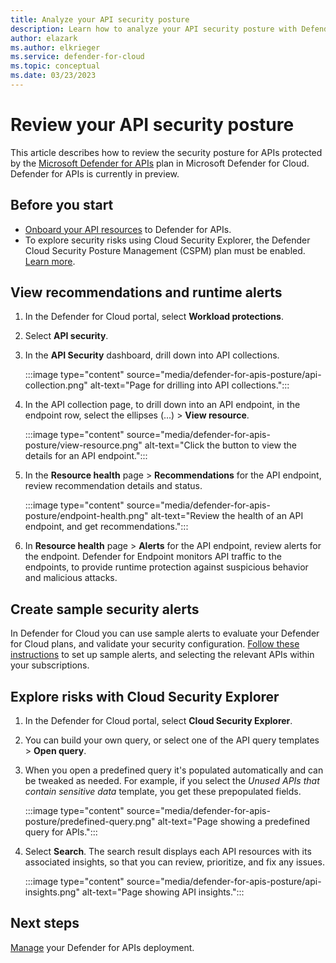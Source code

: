 ```yaml
---
title: Analyze your API security posture
description: Learn how to analyze your API security posture with Defender for APIs
author: elazark
ms.author: elkrieger
ms.service: defender-for-cloud
ms.topic: conceptual
ms.date: 03/23/2023
---
```

# Review your API security posture

This article describes how to review the security posture for APIs protected by the [Microsoft Defender for APIs](defender-for-apis-introduction.md) plan in Microsoft Defender for Cloud. Defender for APIs is currently in preview.

## Before you start

- [Onboard your API resources](defender-for-apis-deploy.md) to Defender for APIs.
- To explore security risks using Cloud Security Explorer, the Defender Cloud Security Posture Management (CSPM) plan must be enabled. [Learn more](concept-cloud-security-posture-management.md).

## View recommendations and runtime alerts

1. In the Defender for Cloud portal, select **Workload protections**.
1. Select **API security**.
1. In the **API Security** dashboard,  drill down into API collections.  

    :::image type="content" source="media/defender-for-apis-posture/api-collection.png" alt-text="Page for drilling into API collections.":::

1. In the API collection page, to drill down into an API endpoint, in the endpoint row, select the ellipses (...) > **View resource**.

    :::image type="content" source="media/defender-for-apis-posture/view-resource.png" alt-text="Click the button to view the details for an API endpoint.":::

1. In the **Resource health** page > **Recommendations** for the API endpoint, review recommendation details and status.

    :::image type="content" source="media/defender-for-apis-posture/endpoint-health.png" alt-text="Review the health of an API endpoint, and get recommendations.":::

1. In **Resource health** page > **Alerts** for the API endpoint, review alerts for the endpoint. Defender for Endpoint monitors API traffic to the endpoints, to provide runtime protection against suspicious behavior and malicious attacks.

## Create sample security alerts

In Defender for Cloud you can use sample alerts to evaluate your Defender for Cloud plans, and validate your security configuration. [Follow these instructions](alert-validation.md#generate-sample-security-alerts) to set up sample alerts, and selecting the relevant APIs within your subscriptions.

## Explore risks with Cloud Security Explorer 

1. In the Defender for Cloud portal, select **Cloud Security Explorer**.
1. You can build your own query, or select one of the API query templates > **Open query**.
1. When you open a predefined query it's populated automatically and can be tweaked as needed. For example, if you select the *Unused APIs that contain sensitive data* template, you get these prepopulated fields. 

    :::image type="content" source="media/defender-for-apis-posture/predefined-query.png" alt-text="Page showing a predefined query for APIs.":::

1. Select **Search**. The search result displays each API resources with its associated insights, so that you can review, prioritize, and fix any issues.

    :::image type="content" source="media/defender-for-apis-posture/api-insights.png" alt-text="Page showing API insights.":::


## Next steps

[Manage](defender-for-apis-manage) your Defender for APIs deployment.




